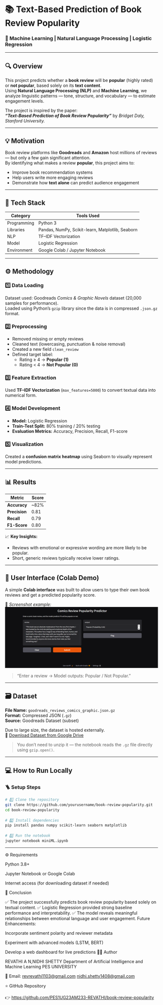 # 📚 Text-Based Prediction of Book Review Popularity

### 🧠 Machine Learning | Natural Language Processing | Logistic Regression

---

## 🔍 Overview
This project predicts whether a **book review** will be **popular** (highly rated) or **not popular**, based solely on its **text content**.  
Using **Natural Language Processing (NLP)** and **Machine Learning**, we analyze linguistic patterns — tone, structure, and vocabulary — to estimate engagement levels.  

The project is inspired by the paper:  
**_“Text-Based Prediction of Book Review Popularity”_** by *Bridget Daly, Stanford University.*



---

## 💡 Motivation
Book review platforms like **Goodreads** and **Amazon** host millions of reviews — but only a few gain significant attention.  
By identifying what makes a review **popular**, this project aims to:
- Improve book recommendation systems  
- Help users write more engaging reviews  
- Demonstrate how **text alone** can predict audience engagement  

---

## 🧰 Tech Stack

| Category | Tools Used |
|-----------|-------------|
| Programming | Python 3 |
| Libraries | Pandas, NumPy, Scikit-learn, Matplotlib, Seaborn |
| NLP | TF–IDF Vectorization |
| Model | Logistic Regression |
| Environment | Google Colab / Jupyter Notebook |

---

## ⚙️ Methodology

### 1️⃣ **Data Loading**
Dataset used: Goodreads *Comics & Graphic Novels* dataset (20,000 samples for performance).  
Loaded using Python’s `gzip` library since the data is in compressed `.json.gz` format.

### 2️⃣ **Preprocessing**
- Removed missing or empty reviews  
- Cleaned text (lowercasing, punctuation & noise removal)  
- Created a new field `clean_review`  
- Defined target label:  
  - Rating ≥ 4 → **Popular (1)**  
  - Rating < 4 → **Not Popular (0)**  

### 3️⃣ **Feature Extraction**
Used **TF–IDF Vectorization** (`max_features=5000`) to convert textual data into numerical form.

### 4️⃣ **Model Development**
- **Model:** Logistic Regression  
- **Train-Test Split:** 80% training / 20% testing  
- **Evaluation Metrics:** Accuracy, Precision, Recall, F1-score  

### 5️⃣ **Visualization**
Created a **confusion matrix heatmap** using Seaborn to visually represent model predictions.

---

## 📊 Results

| Metric | Score |
|--------|--------|
| **Accuracy** | ~82% |
| **Precision** | 0.81 |
| **Recall** | 0.79 |
| **F1-Score** | 0.80 |

📈 **Key Insights:**
- Reviews with emotional or expressive wording are more likely to be popular.  
- Short, generic reviews typically receive lower ratings.  


---

## 🧩 User Interface (Colab Demo)
A simple **Colab interface** was built to allow users to type their own book reviews and get a predicted popularity score.

📸 *Screenshot example:*
![UI Screenshot](https://github.com/PES1UG23AM233-REVATHI/book-review-popularity/blob/main/ui_screenshot.png)
> “Enter a review → Model outputs: Popular / Not Popular.”

---

## 🗃️ Dataset

**File Name:** `goodreads_reviews_comics_graphic.json.gz`  
**Format:** Compressed JSON (`.gz`)  
**Source:** Goodreads Dataset (subset)

Due to large size, the dataset is hosted externally.  
📂 [Download Dataset from Google Drive](https://drive.google.com/drive/folders/1yrnYvXRqzp5PgdA704vDL7QUTT_E2eVA)

> You don’t need to unzip it — the notebook reads the `.gz` file directly using `gzip.open()`.

---

## 💻 How to Run Locally

### 🪜 Setup Steps

```bash
# 1️⃣ Clone the repository
git clone https://github.com/yourusername/book-review-popularity.git
cd book-review-popularity

# 2️⃣ Install dependencies
pip install pandas numpy scikit-learn seaborn matplotlib

# 3️⃣ Run the notebook
jupyter notebook miniML.ipynb

```
---
⚙️ Requirements

Python 3.8+

Jupyter Notebook or Google Colab

Internet access (for downloading dataset if needed)

🎯 Conclusion

✅ The project successfully predicts book review popularity based solely on textual content.
✅ Logistic Regression provided strong baseline performance and interpretability.
✅ The model reveals meaningful relationships between emotional language and user engagement.
Future Enhancements:

Incorporate sentiment polarity and reviewer metadata

Experiment with advanced models (LSTM, BERT)

Develop a web dashboard for live predictions
👨‍💻 Author

REVATHI A N,NIDHI SHETTY
Department of Artificial Intelligence and Machine Learning
PES UNIVERSITY

📧 Email: revrevathi1103@gmail.com
           nidhi.shetty1408@gmail.com

⭐ GitHub Repository

👉 https://github.com/PES1UG23AM233-REVATHI/book-review-popularity




